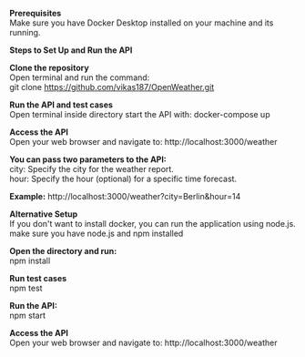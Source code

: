 **Prerequisites**</br>
Make sure you have Docker Desktop installed on your machine and its running.

**Steps to Set Up and Run the API**

**Clone the repository**</br>
Open terminal and run the command:</br>
git clone https://github.com/vikas187/OpenWeather.git

**Run the API and test cases**</br>
Open terminal inside directory start the API with:
docker-compose up

**Access the API**</br>
Open your web browser and navigate to:
http://localhost:3000/weather

**You can pass two parameters to the API:**</br>
city: Specify the city for the weather report.</br>
hour: Specify the hour (optional) for a specific time forecast.

**Example:**
http://localhost:3000/weather?city=Berlin&hour=14

**Alternative Setup**</br>
If you don't want to install docker, you can run the application using node.js. make sure you have node.js and npm installed</br>

**Open the directory and run:**</br>
npm install

**Run test cases**</br>
npm test

**Run the API:**</br>
npm start

**Access the API**</br>
Open your web browser and navigate to:
http://localhost:3000/weather
